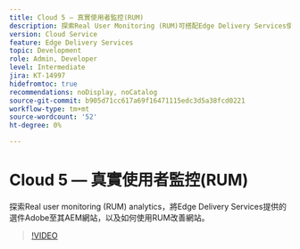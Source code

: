 ```yaml
---
title: Cloud 5 — 真實使用者監控(RUM)
description: 探索Real User Monitoring (RUM)可搭配Edge Delivery Services使用。
version: Cloud Service
feature: Edge Delivery Services
topic: Development
role: Admin, Developer
level: Intermediate
jira: KT-14997
hidefromtoc: true
recommendations: noDisplay, noCatalog
source-git-commit: b905d71cc617a69f16471115edc3d5a38fcd0221
workflow-type: tm+mt
source-wordcount: '52'
ht-degree: 0%

---
```


# Cloud 5 — 真實使用者監控(RUM)

探索Real user monitoring (RUM) analytics，將Edge Delivery Services提供的選件Adobe至其AEM網站，以及如何使用RUM改善網站。

>[!VIDEO](https://video.tv.adobe.com/v/3427495?quality=12&learn=on)

